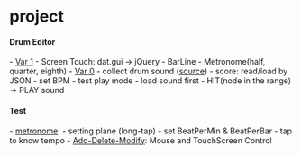# project
<h4>Drum Editor</h4>
- <a href="http://jennyhyc.github.io/project/DrumEditor/var1.html">Var 1</a>
  - Screen Touch: dat.gui  → jQuery
  - BarLine
  - Metronome(half, quarter, eighth)
- <a href="http://jennyhyc.github.io/project/DrumEditor/var0.html">Var 0</a>
  - collect drum sound (<a href="http://sampleswap.org/filebrowser-new.php?d=DRUMS+(FULL+KITS)%2F">source</a>)
  - score: read/load by JSON
  - set BPM
  - test play mode
    - load sound first
    - HIT(node in the range) → PLAY sound

<h4>Test</h4>
- <a href="http://jennyhyc.github.io/project/test/metronome.html" target="_blank">metronome</a>:
  - setting plane (long-tap) 
  - set BeatPerMin & BeatPerBar
  - tap to know tempo
- <a href="http://jennyhyc.github.io/project/test/Add-Delete-Modify.html" target="_blank">Add-Delete-Modify</a>: 
  Mouse and TouchScreen Control

  
